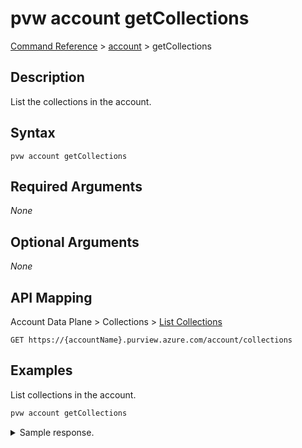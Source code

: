 # pvw account getCollections
[Command Reference](../../../README.md#command-reference) > [account](./main.md) > getCollections

## Description
List the collections in the account.

## Syntax
```
pvw account getCollections
```

## Required Arguments
*None*

## Optional Arguments
*None*

## API Mapping
Account Data Plane > Collections > [List Collections](https://docs.microsoft.com/en-us/rest/api/purview/accountdataplane/collections/list-collections)
```
GET https://{accountName}.purview.azure.com/account/collections
```

## Examples
List collections in the account.
```powershell
pvw account getCollections
```

<details><summary>Sample response.</summary>
<p>

```json
{
    "count": 4,
    "value": [
        {
            "collectionProvisioningState": "Succeeded",
            "description": "The root collection.",
            "friendlyName": "My Friendly Collection Name",
            "name": "esg-26fa7f24-pv",
            "systemData": {
                "createdAt": "2022-02-23T09:46:46.2381767Z",
                "createdBy": "095354ff-cae8-44ff-8120-22ec5a941b40",
                "createdByType": "User",
                "lastModifiedAt": "2022-02-23T15:45:37.0561952Z",
                "lastModifiedBy": "095354ff-cae8-44ff-8120-22ec5a941b40",
                "lastModifiedByType": "User"
            }
        },
        {
            "collectionProvisioningState": "Succeeded",
            "friendlyName": "Environment",
            "name": "g7qe97",
            "parentCollection": {
                "referenceName": "esg-26fa7f24-pv",
                "type": "CollectionReference"
            },
            "systemData": {
                "createdAt": "2022-02-27T12:52:28.8826657Z",
                "createdBy": "095354ff-cae8-44ff-8120-22ec5a941b40",
                "createdByType": "User",
                "lastModifiedAt": "2022-02-27T12:52:28.8826659Z",
                "lastModifiedBy": "095354ff-cae8-44ff-8120-22ec5a941b40",
                "lastModifiedByType": "User"
            }
        },
        {
            "collectionProvisioningState": "Succeeded",
            "friendlyName": "Social",
            "name": "6b93rz",
            "parentCollection": {
                "referenceName": "esg-26fa7f24-pv",
                "type": "CollectionReference"
            },
            "systemData": {
                "createdAt": "2022-02-27T12:52:36.1509462Z",
                "createdBy": "095354ff-cae8-44ff-8120-22ec5a941b40",
                "createdByType": "User",
                "lastModifiedAt": "2022-02-27T12:52:36.1509463Z",
                "lastModifiedBy": "095354ff-cae8-44ff-8120-22ec5a941b40",
                "lastModifiedByType": "User"
            }
        },
        {
            "collectionProvisioningState": "Succeeded",
            "friendlyName": "Governance",
            "name": "bfgnyg",
            "parentCollection": {
                "referenceName": "esg-26fa7f24-pv",
                "type": "CollectionReference"
            },
            "systemData": {
                "createdAt": "2022-02-27T12:52:43.3993723Z",
                "createdBy": "095354ff-cae8-44ff-8120-22ec5a941b40",
                "createdByType": "User",
                "lastModifiedAt": "2022-02-27T12:52:43.3993724Z",
                "lastModifiedBy": "095354ff-cae8-44ff-8120-22ec5a941b40",
                "lastModifiedByType": "User"
            }
        }
    ]
}
```
</p>
</details>

